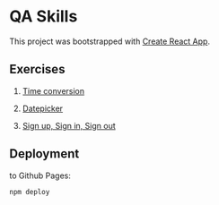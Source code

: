 # QA Skills

This project was bootstrapped with [Create React App](https://github.com/facebook/create-react-app).

## Exercises

1. [Time conversion](https://claudia-serra.github.io/qa-skills/#/exercise1)

2. [Datepicker](https://claudia-serra.github.io/qa-skills/#/exercise2)

3. [Sign up, Sign in, Sign out](https://claudia-serra.github.io/qa-skills/#/exercise3)

## Deployment

to Github Pages:

```bash
npm deploy
```
